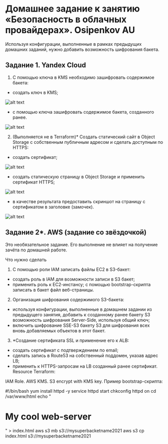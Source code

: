 # Домашнее задание к занятию «Безопасность в облачных провайдерах». Osipenkov AU

Используя конфигурации, выполненные в рамках предыдущих домашних заданий, нужно добавить возможность шифрования бакета.

## Задание 1. Yandex Cloud
1. С помощью ключа в KMS необходимо зашифровать содержимое бакета:

* создать ключ в KMS;

![alt text]()

* с помощью ключа зашифровать содержимое бакета, созданного ранее.

![alt text]()

2. (Выполняется не в Terraform)* Создать статический сайт в Object Storage c собственным публичным адресом и сделать доступным по HTTPS:

* создать сертификат;

![alt text]()

* создать статическую страницу в Object Storage и применить сертификат HTTPS;

![alt text]()

* в качестве результата предоставить скриншот на страницу с сертификатом в заголовке (замочек).

![alt text]()

## Задание 2*. AWS (задание со звёздочкой)
Это необязательное задание. Его выполнение не влияет на получение зачёта по домашней работе.

Что нужно сделать

1. С помощью роли IAM записать файлы ЕС2 в S3-бакет:
* создать роль в IAM для возможности записи в S3 бакет;
* применить роль к ЕС2-инстансу;
с помощью bootstrap-скрипта записать в бакет файл веб-страницы.
2. Организация шифрования содержимого S3-бакета:
* используя конфигурации, выполненные в домашнем задании из предыдущего занятия, добавить к созданному ранее бакету S3 возможность шифрования Server-Side, используя общий ключ;
* включить шифрование SSE-S3 бакету S3 для шифрования всех вновь добавляемых объектов в этот бакет.
3. *Создание сертификата SSL и применение его к ALB:
* создать сертификат с подтверждением по email;
* сделать запись в Route53 на собственный поддомен, указав адрес LB;
* применить к HTTPS-запросам на LB созданный ранее сертификат.
Resource Terraform:

IAM Role.
AWS KMS.
S3 encrypt with KMS key.
Пример bootstrap-скрипта:

#!/bin/bash
yum install httpd -y
service httpd start
chkconfig httpd on
cd /var/www/html
echo "<html><h1>My cool web-server</h1></html>" > index.html
aws s3 mb s3://mysuperbacketname2021
aws s3 cp index.html s3://mysuperbacketname2021